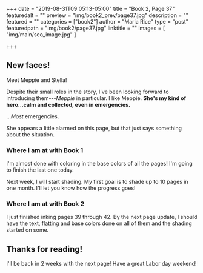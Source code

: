 +++
date = "2019-08-31T09:05:13-05:00"
title = "Book 2, Page 37"
featuredalt = ""
preview = "img/book2_prev/page37.jpg"
description = ""
featured = ""
categories = ["book2"]
author = "Maria Rice"
type = "post"
featuredpath = "img/book2/page37.jpg"
linktitle = ""
images = [ "img/main/seo_image.jpg" ]

+++

## New faces!

Meet Meppie and Stella! 

Despite their small roles in the story, I've been looking forward to introducing them---_Meppie_ in particular. I like Meppie. **She's my kind of hero...calm and collected, even in emergencies.**

..._Most_ emergencies. 

She appears a little alarmed on this page, but that just says something about the situation. 

### Where I am at with Book 1

I'm almost done with coloring in the base colors of all the pages! I'm going to finish the last one today.

Next week, I will start shading. My first goal is to shade up to 10 pages in one month. I'll let you know how the progress goes!

### Where I am at with Book 2

I just finished inking pages 39 through 42. By the next page update, I should have the text, flatting and base colors done on all of them and the shading started on some.

## Thanks for reading!

I'll be back in 2 weeks with the next page! Have a great Labor day weekend!



